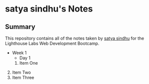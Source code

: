 # satya sindhu's Notes
 ## Summary 
This repository contains all of the notes taken by [satya sindhu](https://github.com/satya-sindhu) for the Lighthouse Labs Web Development Bootcamp.
* Week 1
  * Day 1
  1. Item One 
2. Item Two
3. Item Three